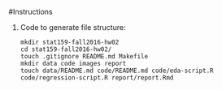 #Instructions
1. Code to generate file structure:
	```
	mkdir stat159-fall2016-hw02  
	cd stat159-fall2016-hw02/  
	touch .gitignore README.md Makefile  
	mkdir data code images report  
	touch data/README.md code/README.md code/eda-script.R code/regression-script.R report/report.Rmd
	```
